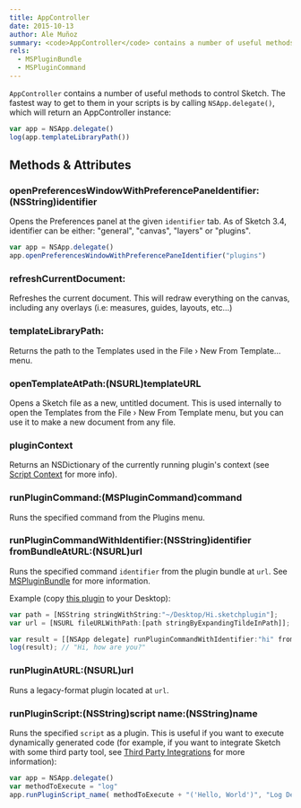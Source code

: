 ```yaml
---
title: AppController
date: 2015-10-13
author: Ale Muñoz
summary: <code>AppController</code> contains a number of useful methods to control Sketch. The fastest way to get to them in your scripts is by calling <code>NSApp.delegate()</code>, which will return an AppController instance.
rels:
  - MSPluginBundle
  - MSPluginCommand
---
```




`AppController` contains a number of useful methods to control Sketch. The fastest way to get to them in your scripts is by calling `NSApp.delegate()`, which will return an AppController instance:

```javascript
var app = NSApp.delegate()
log(app.templateLibraryPath())
```

## Methods & Attributes

### openPreferencesWindowWithPreferencePaneIdentifier:(NSString)identifier

Opens the Preferences panel at the given `identifier` tab. As of Sketch 3.4, identifier can be either: "general", "canvas", "layers" or "plugins".

```javascript
var app = NSApp.delegate()
app.openPreferencesWindowWithPreferencePaneIdentifier("plugins")
```

### refreshCurrentDocument:

Refreshes the current document. This will redraw everything on the canvas, including any overlays (i.e: measures, guides, layouts, etc…)

### templateLibraryPath:

Returns the path to the Templates used in the File › New From Template… menu.

### openTemplateAtPath:(NSURL)templateURL

Opens a Sketch file as a new, untitled document. This is used internally to open the Templates from the File › New From Template menu, but you can use it to make a new document from any file.

### pluginContext

Returns an NSDictionary of the currently running plugin's context (see [Script Context](/introduction/plugin-scripts/#script-context) for more info).

### runPluginCommand:(MSPluginCommand)command

Runs the specified command from the Plugins menu.

### runPluginCommandWithIdentifier:(NSString)identifier fromBundleAtURL:(NSURL)url

Runs the specified command `identifier` from the plugin bundle at `url`. See [MSPluginBundle](/docs/MSPluginBundle/) for more information.

Example (copy [this plugin](/downloads/plugins/hi.sketchplugin.zip) to your Desktop):

```javascript
var path = [NSString stringWithString:"~/Desktop/Hi.sketchplugin"];
var url = [NSURL fileURLWithPath:[path stringByExpandingTildeInPath]];

var result = [[NSApp delegate] runPluginCommandWithIdentifier:"hi" fromBundleAtURL:url];
log(result); // "Hi, how are you?"
```

### runPluginAtURL:(NSURL)url

Runs a legacy-format plugin located at `url`.

### runPluginScript:(NSString)script name:(NSString)name

Runs the specified `script` as a plugin. This is useful if you want to execute dynamically generated code (for example, if you want to integrate Sketch with some third party tool, see [Third Party Integrations](/examples/third-party-integrations/) for more information):

```javascript
var app = NSApp.delegate()
var methodToExecute = "log"
app.runPluginScript_name( methodToExecute + "('Hello, World')", "Log Demo")
```
